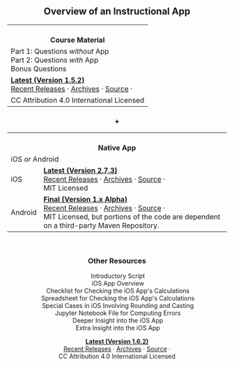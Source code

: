 <h2><center>Overview of an Instructional App</center></h2><p>

<center>
<table><tbody><tr><th><i class="far fa-copy"></i><br>
Course Material</th></tr><tr><td>Part 1: Questions <i>without</i> App<br>
Part 2: Questions <i>with</i> App<br>
Bonus Questions</td></tr><tr><td><a href="https://gitlab.com/check-student-loans/course-material/uploads/211ba49cf87238db8a40cea88ab918fd/course_material.pdf"><b>Latest (Version 1.5.2)</b></a><br>
<a href="https://gitlab.com/check-student-loans/course-material/-/releases">Recent Releases</a> · <a href="https://gitlab.com/check-student-loans/course-material/tree/master/Archives">Archives</a> · <a href="https://gitlab.com/check-student-loans/course-material">Source</a> · <a href="https://gitlab.com/check-student-loans/course-material/-/tags?feed_token=zNciHYByeFm8WuArpKQr&amp;format=atom"><i class="fa fa-rss"></i></a></td></tr><tr><td>CC Attribution 4.0 International Licensed</td></tr></tbody></table>
</center>

<h3><center>+</center></h3><p>

<table><tbody><tr><th colspan="2"><i class="fas fa-mobile-alt"></i><br>
Native App</th></tr><tr><td colspan="2">iOS <i>or</i> Android</td></tr><tr><td>iOS</td><td><a href="https://gitlab.com/check-student-loans/ios/blob/de0055c34b1ab9b12aeeab9d87fe859398513660/Archives/latest-2_7_3.ipa"><b>Latest (Version 2.7.3)</b></a><br>
<a href="https://gitlab.com/check-student-loans/ios/-/releases">Recent Releases</a> · <a href="https://gitlab.com/check-student-loans/ios/tree/master/Archives">Archives</a> · <a href="https://gitlab.com/check-student-loans/ios">Source</a> · <a href="https://gitlab.com/check-student-loans/ios/-/tags?feed_token=zNciHYByeFm8WuArpKQr&amp;format=atom"><i class="fa fa-rss"></i></a><br>
MIT Licensed</td></tr><tr><td>Android</td><td><a href="https://gitlab.com/check-student-loans/android/blob/26aa1d6a14e3d4d745da9827034236d9ce5b8d68/Archives/final.apk"><b>Final (Version 1.x Alpha)</b></a><br>
<a href="https://gitlab.com/check-student-loans/android/-/releases">Recent Releases</a> · <a href="https://gitlab.com/check-student-loans/android/tree/master/Archives">Archives</a> · <a href="https://gitlab.com/check-student-loans/android">Source</a> · <a href="https://gitlab.com/check-student-loans/android/-/tags?feed_token=zNciHYByeFm8WuArpKQr&amp;format=atom"><i class="fa fa-rss"></i></a><br>
MIT Licensed, but portions of the code are dependent on a third-party Maven Repository.</td></tr></tbody></table><br>

<h3><center>Other Resources</center></h3><p>

<center>
<i class="far fa-file"></i>&nbsp;Introductory Script<br>
<i class="far fa-file"></i>&nbsp;iOS App Overview<br>
<i class="far fa-file"></i>&nbsp;Checklist for Checking the iOS App's Calculations<br>
<i class="far fa-file"></i>&nbsp;Spreadsheet for Checking the iOS App's Calculations<br>
<i class="far fa-file"></i>&nbsp;Special Cases in iOS Involving Rounding and Casting<br>
<i class="far fa-file-code"></i>&nbsp;Jupyter Notebook File for Computing Errors<br>
<i class="far fa-file"></i>&nbsp;Deeper Insight into the iOS App<br>
<i class="far fa-file"></i>&nbsp;Extra Insight into the iOS App<br>

[**Latest (Version 1.6.2)**](https://gitlab.com/check-student-loans/other-resources/blob/838cc3aa0dec6fbc983d457c7fe3abba85b5aff3/Archives/latest.zip)<br>
[Recent Releases](https://gitlab.com/check-student-loans/other-resources/-/releases) · [Archives](https://gitlab.com/check-student-loans/other-resources/tree/master/Archives) · [Source](https://gitlab.com/check-student-loans/other-resources) · [<i class="fa fa-rss"></i>](https://gitlab.com/check-student-loans/other-resources/-/tags?feed_token=zNciHYByeFm8WuArpKQr&format=atom)<br>
CC Attribution 4.0 International Licensed
</center>